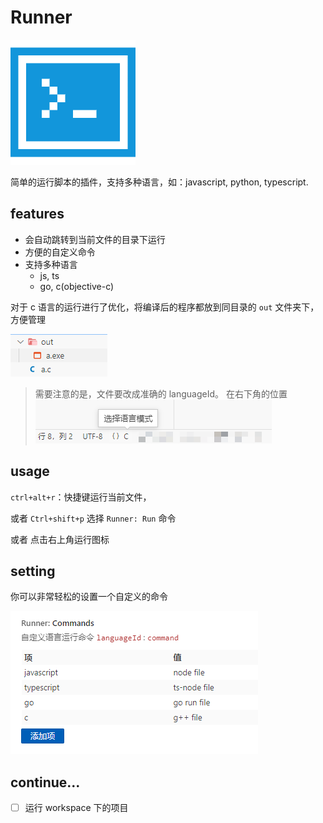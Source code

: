 # Runner

![logo](images/terminal.png)

简单的运行脚本的插件，支持多种语言，如：javascript, python, typescript.

## features

- 会自动跳转到当前文件的目录下运行
- 方便的自定义命令
- 支持多种语言
  - js, ts
  - go, c(objective-c)

对于 c 语言的运行进行了优化，将编译后的程序都放到同目录的 `out` 文件夹下，方便管理

![](images/2023-03-31-23-35-18.png)

> 需要注意的是，文件要改成准确的 languageId。
> 在右下角的位置
> ![](images/2023-03-31-22-40-58.png)

## usage

`ctrl+alt+r`：快捷键运行当前文件，

或者 `Ctrl+shift+p` 选择 `Runner: Run` 命令

或者 点击右上角运行图标

## setting

你可以非常轻松的设置一个自定义的命令

![](images/2023-03-31-23-40-52.png)

## continue...

- [ ] 运行 workspace 下的项目
